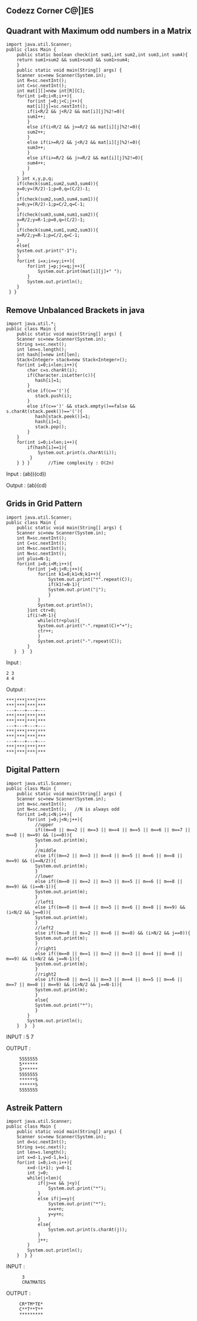## Codezz Corner C@|]ES
## Quadrant with Maximum odd numbers in a Matrix
    import java.util.Scanner;
    public class Main {
        public static boolean check(int sum1,int sum2,int sum3,int sum4){
        return sum1>sum2 && sum1>sum3 && sum1>sum4;
        }
        public static void main(String[] args) {
        Scanner sc=new Scanner(System.in);
        int R=sc.nextInt();
        int C=sc.nextInt();
        int mat[][]=new int[R][C];
        for(int i=0;i<R;i++){
            for(int j=0;j<C;j++){
            mat[i][j]=sc.nextInt();
            if(i<R/2 && j<R/2 && mat[i][j]%2!=0){
            sum1++;
            }
            else if(i<R/2 && j>=R/2 && mat[i][j]%2!=0){
            sum2++;
            }
            else if(i>=R/2 && j<R/2 && mat[i][j]%2!=0){
            sum3++;
            }
            else if(i>=R/2 && j>=R/2 && mat[i][j]%2!=0){
            sum4++;
            }
          }
        } int x,y,p,q;
        if(check(sum1,sum2,sum3,sum4)){
        x=0;y=(R/2)-1;p=0,q=(C/2)-1;
        }
        if(check(sum2,sum3,sum4,sum1)){
        x=0;y=(R/2)-1;p=C/2,q=C-1;
        }
        if(check(sum3,sum4,sum1,sum2)){
        x=R/2;y=R-1;p=0,q=(C/2)-1;
        }
        if(check(sum4,sum1,sum2,sum3)){
        x=R/2;y=R-1;p=C/2,q=C-1;
        }
        else{
        System.out.print("-1");
        }
        for(int i=x;i<=y;i++){
            for(int j=p;j<=q;j++){
                System.out.print(mat[i][j]+" ");
            }
            System.out.println();
        }
     } }
              
## Remove Unbalanced Brackets in java
    import java.util.*;
    public class Main {
        public static void main(String[] args) {
        Scanner sc=new Scanner(System.in);
        String s=sc.next();
        int len=s.length();
        int hash[]=new int[len];
        Stack<Integer> stack=new Stack<Integer>();
        for(int i=0;i<len;i++){
            char c=s.charAt(i);
            if(Character.isLetter(c)){       
               hash[i]=1;
            }
            else if(c=='('){
               stack.push(i);
            }
            else if(c==')' && stack.empty()==false && s.charAt(stack.peek())=='('){
               hash[stack.peek()]=1;
               hash[i]=1;
               stack.pop();
            }
        }
        for(int i=0;i<len;i++){
            if(hash[i]==1){
                System.out.print(s.charAt(i));
             }
        } } }       //Time complexity : O(2n)
       
   Input : (ab))(cd))
   
   Output : (ab)(cd)
           
## Grids in Grid Pattern
    import java.util.Scanner;
    public class Main {
        public static void main(String[] args) {
        Scanner sc=new Scanner(System.in);
        int R=sc.nextInt();
        int C=sc.nextInt();
        int M=sc.nextInt();
        int N=sc.nextInt();
        int plus=N-1;
        for(int i=0;i<M;i++){ 
            for(int j=0;j<R;j++){
                for(int k1=0;k1<N;k1++){
                    System.out.print("*".repeat(C));
                    if(k1!=N-1){
                    System.out.print("|");
                    }
                }
                System.out.println();
            }int ctr=0;
            if(i!=M-1){
                while(ctr<plus){
                System.out.print("-".repeat(C)+"+");
                ctr++;
                }
                System.out.print("-".repeat(C));
            }
       }  }  }
       
   Input : 
   
    2 3
    4 4
    
  Output : 
  
    ***|***|***|***
    ***|***|***|***
    ---+---+---+---
    ***|***|***|***
    ***|***|***|***
    ---+---+---+---
    ***|***|***|***
    ***|***|***|***
    ---+---+---+---
    ***|***|***|***
    ***|***|***|***
        
## Digital Pattern
    import java.util.Scanner;
    public class Main {
        public static void main(String[] args) {
        Scanner sc=new Scanner(System.in);
        int m=sc.nextInt();
        int N=sc.nextInt();   //N is always odd
        for(int i=0;i<N;i++){ 
            for(int j=0;j<N;j++){
               //upper
               if((m==0 || m==2 || m==3 || m==4 || m==5 || m==6 || m==7 || m==8 || m==9) && (i==0)){
               System.out.print(m);
               }
               //middle
               else if((m==2 || m==3 || m==4 || m==5 || m==6 || m==8 || m==9) && (i==N/2)){
               System.out.print(m);
               }
               //lower
               else if((m==0 || m==2 || m==3 || m==5 || m==6 || m==8 || m==9) && (i==N-1)){
               System.out.print(m);
               }
               //left1
               else if((m==0 || m==4 || m==5 || m==6 || m==8 || m==9) && (i<N/2 && j==0)){
               System.out.print(m);
               }
               //left2
               else if((m==0 || m==2 || m==6 || m==8) && (i>N/2 && j==0)){
               System.out.print(m);
               }
               //right1
               else if((m==0 || m==1 || m==2 || m==3 || m==4 || m==8 || m==9) && (i<N/2 && j==N-1)){
               System.out.print(m);
               }
               //right2
               else if((m==0 || m==1 || m==3 || m==4 || m==5 || m==6 || m==7 || m==8 || m==9) && (i>N/2 && j==N-1)){
               System.out.print(m);
               }
               else{
               System.out.print("*");
               }
            }
            System.out.println(); 
        }  }  }
        
   INPUT : 5 7
          
   OUTPUT :
   
         5555555
         5******
         5******
         5555555
         ******5
         ******5
         5555555
         
## Astreik Pattern
    import java.util.Scanner;
    public class Main {
        public static void main(String[] args) {
        Scanner sc=new Scanner(System.in);
        int d=sc.nextInt();
        String s=sc.next(); 
        int len=s.length();
        int x=d-1,y=d-1,k=1; 
        for(int i=0;i<n;i++){ 
            x=d-(i+1); y=d-1; 
            int j=0;
            while(j<len){
                if(j>=x && j<y){ 
                    System.out.print("*");
                }
                else if(j==y){
                    System.out.print("*");
                    x=x+n;
                    y=y+n;
                }
                else{ 
                    System.out.print(s.charAt(j));
                } 
                j++;
            } 
            System.out.println(); 
        }  } }
        
   INPUT : 
   
          3
          CRATMATES
          
   OUTPUT :
   
         CR*TM*TE*
         C**T**T**
         *********
